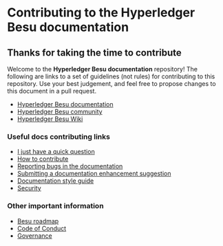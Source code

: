 # Contributing to the Hyperledger Besu documentation

## Thanks for taking the time to contribute

Welcome to the **Hyperledger Besu documentation** repository! The following are links to a set of
guidelines (not rules) for contributing to this repository. Use your best judgement, and feel free
to propose changes to this document in a pull request.

* [Hyperledger Besu documentation](http://besu.hyperledger.org/)
* [Hyperledger Besu community](https://discord.gg/hyperledger)
* [Hyperledger Besu Wiki](https://wiki.hyperledger.org/display/BESU/Hyperledger+Besu)

### Useful docs contributing links

* [I just have a quick question]
* [How to contribute](https://wiki.hyperledger.org/display/BESU/How+to+Contribute)
* [Reporting bugs in the documentation]
* [Submitting a documentation enhancement suggestion]
* [Documentation style guide]
* [Security](SECURITY.md)

### Other important information

* [Besu roadmap](https://wiki.hyperledger.org/display/BESU/Roadmap)
* [Code of Conduct](https://wiki.hyperledger.org/display/BESU/Code+of+Conduct)
* [Governance](https://wiki.hyperledger.org/display/BESU/Governance)

<!-- Links -->
[I just have a quick question]: https://wiki.hyperledger.org/display/BESU/I+just+have+a+quick+question
[Reporting bugs in the documentation]: https://wiki.hyperledger.org/display/BESU/Reporting+Bugs+in+the+Documentation
[Submitting a documentation enhancement suggestion]: https://wiki.hyperledger.org/display/BESU/Suggesting+Documentation+Enhancements
[Documentation style guide]: https://wiki.hyperledger.org/display/BESU/Besu+Documentation+Style+Guide
